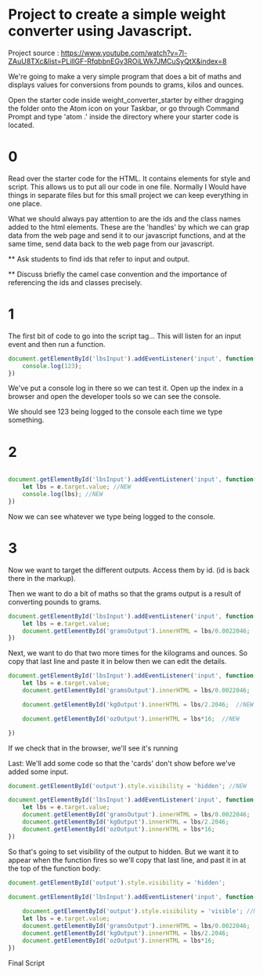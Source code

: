 # Project to create a simple weight converter using Javascript. 

Project source : https://www.youtube.com/watch?v=7l-ZAuU8TXc&list=PLillGF-RfqbbnEGy3ROiLWk7JMCuSyQtX&index=8


We're going to make a very simple program that does a bit of maths and displays values for conversions from pounds to grams, kilos and ounces. 


Open the starter code inside weight_converter_starter by either dragging the folder onto the Atom icon on your Taskbar, or go through Command Prompt and type 'atom .' inside the directory where your starter code is located. 

# 0 

Read over the starter code for the HTML. It contains elements for style and script. This allows us to put all our code in one file. Normally I Would have things in separate files but for this small project we can keep everything in one place. 

What we should always pay attention to are the ids and the class names added to the html elements. These are the 'handles' by which we can grap data from the web page and send it to our javascript functions, and at the same time, send data back to the web page from our javascript. 

** Ask students to find ids that refer to input and output. 

** Discuss briefly the camel case convention and the importance of referencing the ids and classes precisely. 

# 1

The first bit of code to go into the script tag...
This will listen for an input event and then run a function. 

```js
document.getElementById('lbsInput').addEventListener('input', function(){
    console.log(123);
})

```
We've put a console log in there so we can test it. Open up the index in a browser and open the developer tools so we can see the console. 

We should see 123 being logged to the console each time we type something. 


# 2 

```js

document.getElementById('lbsInput').addEventListener('input', function(){
    let lbs = e.target.value; //NEW
    console.log(lbs); //NEW
})

```
Now we can see whatever we type being logged to the console. 


# 3 

Now we want to target the different outputs. Access them by id. (id is back there in the markup).

Then we want to do a bit of maths so that the grams output is a result of converting pounds to grams. 

```js
document.getElementById('lbsInput').addEventListener('input', function(){
    let lbs = e.target.value; 
    document.getElementById('gramsOutput').innerHTML = lbs/0.0022046;  //NEW
})

```

Next, we want to do that two more times for the kilograms and ounces. So copy that last line and paste it in below then we can edit the details.  

```js
document.getElementById('lbsInput').addEventListener('input', function(){
    let lbs = e.target.value; 
    document.getElementById('gramsOutput').innerHTML = lbs/0.0022046;  //OLD

    document.getElementById('kgOutput').innerHTML = lbs/2.2046;  //NEW

    document.getElementById('ozOutput').innerHTML = lbs*16;  //NEW

})

```
If we check that in the browser, we'll see it's running

Last:
We'll add some code so that the 'cards' don't show before we've added some input. 

```js
document.getElementById('output').style.visibility = 'hidden'; //NEW

document.getElementById('lbsInput').addEventListener('input', function(){
    let lbs = e.target.value; 
    document.getElementById('gramsOutput').innerHTML = lbs/0.0022046;  
    document.getElementById('kgOutput').innerHTML = lbs/2.2046;  
    document.getElementById('ozOutput').innerHTML = lbs*16;  
})

```

So that's going to set visibility of the output to hidden. But we want it to appear when the function fires so we'll copy that last line, and past it in at the top of the function body:

```js
document.getElementById('output').style.visibility = 'hidden'; 

document.getElementById('lbsInput').addEventListener('input', function(){
    
    document.getElementById('output').style.visibility = 'visible'; //NEW
    let lbs = e.target.value; 
    document.getElementById('gramsOutput').innerHTML = lbs/0.0022046;  
    document.getElementById('kgOutput').innerHTML = lbs/2.2046;  
    document.getElementById('ozOutput').innerHTML = lbs*16;  
})

```




Final Script


  <script>

      document.getElementById('output').style.visibility = 'hidden';

      document.getElementById('lbsInput').addEventListener('input', function(e){
        document.getElementById('output').style.visibility = 'visible';

        let lbs = e.target.value;
        document.getElementById('gramsOutput').innerHTML = lbs/0.0022046;
        document.getElementById('kgOutput').innerHTML = lbs/2.2046;
        document.getElementById('ozOutput').innerHTML = lbs * 16;
      })

    </script>